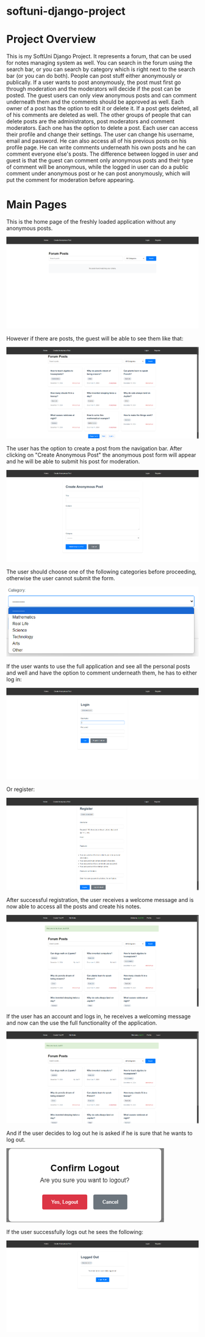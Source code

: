# softuni-django-project

# Project Overview
This is my SoftUni Django Project. It represents a forum, that can be used for notes managing system as well. You can search in the forum using the search bar, or you can search by category which is right next to the search bar (or you can do both). People can post stuff either anonymously or publically. If a user wants to post anonymously, the post must first go through moderation and the moderators will decide if the post can be posted. The guest users can only view anonymous posts and can comment underneath them and the comments should be approved as well. Each owner of a post has the option to edit it or delete it. If a post gets deleted, all of his comments are deleted as well. The other groups of people that can delete posts are the administrators, post moderators and comment moderators. Each one has the option to delete a post. Each user can access their profile and change their settings. The user can change his username, email and password. He can also access all of his previous posts on his profile page. He can write comments underneath his own posts and he can comment everyone else's posts. The difference between logged in user and guest is that the guest can comment only anonymous posts and their type of comment will be anonymous, while the logged in user can do a public comment under anonymous post or he can post anonymously, which will put the comment for moderation before appearing.


# Main Pages
This is the home page of the freshly loaded application without any anonymous posts.

![Guest Home Page Without Posts](readme_images/guest_home_page_no_posts.png)

However if there are posts, the guest will be able to see them like that:

![Guest Home Page With Posts](readme_images/guest_home_page_with_posts.png)

The user has the option to create a post from the navigation bar. After clicking on "Create Anonymous Post" the anonymous post form will appear and he will be able to submit his post for moderation.

![Create Anonymous Post](readme_images/create_anonymous_post_form.png)

The user should choose one of the following categories before proceeding, otherwise the user cannot submit the form.

![Post Categories](readme_images/categories.png)

If the user wants to use the full application and see all the personal posts and well and have the option to comment underneath them, he has to either log in:

![Log In Image](readme_images/login_form.png)

Or register:

![Register Image](readme_images/register_form.png)

After successful registration, the user receives a welcome message and is now able to access all the posts and create his notes.

![Successful Registration Image](readme_images/after_successful_registration.png)

If the user has an account and logs in, he receives a welcoming message and now can the use the full functionality of the application.

![Successful Login Image](readme_images/after_login_image.png)

And if the user decides to log out he is asked if he is sure that he wants to log out.

![Log Out Prompt](readme_images/logout_confirmation.png)

If the user successfully logs out he sees the following:

![Successfully Logged Out Image](readme_images/after_logout_image.png)

